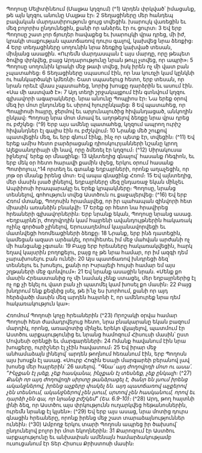 
Պողոսը Մելիտինեում (Մալթա կղզում)
(^1) Արդեն փրկված՝ իմացանք, թե այն կղզու անունը Մալթա էր։ 2 Տեղացիները մեր հանդեպ բավական
մարդասիրություն ցույց տվեցին. խարույկ վառեցին եւ մեզ բոլորիս ընդունեցին, քանի որ անձրեւ էր ու ցուրտ։ 3 Եվ երբ
Պողոսը շատ չոր ճյուղեր հավաքեց եւ խարույկի վրա դրեց, մի իժ, կրակի տաքության պատճառով դուրս գալով, կախվեց
նրա ձեռքից։ 4 Երբ տեղացիները սողունին նրա ձեռքից կախված տեսան, միմյանց ասացին. «Ուրեմն մարդասպան է այս
մարդը, որը թեպետ ծովից փրկվեց, բայց Արդարությունը նրան թույլ չտվեց, որ ապրի»։ 5 Պողոսը սողունին կրակի մեջ
թափ տվեց, իսկ իրեն ոչ մի վատ բան չպատահեց։ 6 Տեղացիները սպասում էին, որ նա կուռչի կամ կընկնի ու
հանկարծակի կմեռնի։ Շատ սպասելուց հետո, երբ տեսան, որ նրան որեւէ վնաս չպատահեց, նորից խոսքը դարձրին եւ
ասում էին. «Սա մի աստված է»։ 7 Այդ տեղի շրջակայքում էին գտնվում կղզու գլխավորի ագարակները. նրա անունը
Պոպլիոս էր։ Նա երեք օրով մեզ իր մոտ ընդունեց եւ սիրով հյուրընկալեց։ 8 Եվ պատահեց, որ Պոպլիոսի հայրը, ջերմով
եւ արյունալուծից հիվանդացած, անկողին ընկավ։ Պողոսը նրա մոտ մտավ եւ աղոթելով ձեռքը նրա վրա դրեց ու բժշկեց։
(^9) Երբ այս ամենը պատահեց, կղզում ապրող ուրիշ հիվանդներ էլ գալիս էին ու բժշկվում։ 10 Նրանք մեծ շուքով պատվեցին
մեզ, եւ երբ գնում էինք, ինչ որ պետք էր, տվեցին։
(^11) Եվ երեք ամիս հետո բարձրացանք դիոսկուրյանների նշանը կրող Ալեքսանդրիայի մի նավ, որը ձմեռել էր կղզում։
(^12) Սիրակուսա իջնելով՝ երեք օր մնացինք։ 13 Այնտեղից գնալով՝ հասանք Ռեգիոն, եւ երբ մեկ օր հետո հարավի քամին
փչեց, երկու օրում հասանք Պոտիոլուս,^14 որտեղ եւ գտանք եղբայրների, որոնք աղաչեցին, որ յոթ օր մնանք իրենց մոտ։
Եվ ապա գնացինք Հռոմ։ 15 Եվ այնտեղից, մեր մասին լսած լինելով, եղբայրները մեզ ընդառաջ եկան մինչեւ Ապփիոսի
հրապարակը եւ Երեք կրպակները։ Պողոսը, նրանց տեսնելով, գոհություն տվեց Աստծուն ու քաջալերվեց։
(^16) Եվ երբ Հռոմ մտանք, Պողոսին հրամայվեց, որ իր պահապան զինվորի հետ միասին առանձին բնակվի։ 17 Երեք օր
հետո նա հրավիրեց հրեաների գլխավորներին։ Երբ նրանք եկան, Պողոսը նրանց ասաց. «Եղբայրնե՛ր, ժողովրդին կամ
հայրենի ավանդույթներին հակառակ ոչինչ գործած չլինելով, Երուսաղեմում կալանավորվեցի եւ մատնվեցի
հռոմեացիների ձեռքը։ 18 Նրանք, երբ ինձ դատեցին, կամեցան ազատ արձակել, որովհետեւ իմ մեջ մահվան արժանի ոչ
մի հանցանք չգտան։ 19 Բայց երբ հրեաները հակառակվեցին, հարկ եղավ կայսրին բողոքելու, բայց ոչ թե նրա համար, որ
իմ ազգի դեմ չարախոսելու բան ունեի։ 20 Այս պատճառով խնդրեցի ձեզ՝ տեսնելու եւ խոսելու, քանի որ Իսրայելի հույսի
համար եմ այս շղթաների մեջ գտնվում»։ 21 Եվ նրանք ասացին նրան. «Մենք քո մասին Հրեաստանից ոչ մի նամակ չենք
ստացել, մեր եղբայրներից էլ ոչ ոք չի եկել ու վատ բան չի պատմել կամ խոսել քո մասին։ 22 Բայց խնդրում ենք քեզնից
լսել, թե ի՛նչ ես խորհում, քանի որ այդ հերձվածի մասին մեզ արդեն հայտնի է, որ ամենուրեք նրա դեմ հակառակություն
կա»։


Հռոմում Պողոսի կոչը հրեաներին
(^23) Որոշակի օրվա համար Պողոսի հետ ժամադրվելուց հետո, նրա բնակարանը եկան բազում մարդիկ, որոնց,
առավոտից մինչեւ երեկո վկայելով, պատմում էր Աստծու արքայությունից եւ նրանց համոզում Հիսուսի մասին՝ ըստ
Մովսեսի օրենքի եւ մարգարեների։ 24 Ոմանք հավանում էին նրա խոսքերը, ուրիշներ էլ չէին հավատում։ 25 Եվ իրար մեջ
անհամաձայն լինելով՝ արդեն թողնում հեռանում էին, երբ Պողոսն այս խոսքն էլ ասաց. «Սուրբ Հոգին Եսայի մարգարեի
բերանով լավ խոսեց մեր հայրերին՝ 26 ասելով.
_“Գնա՛ այդ ժողովրդի մոտ ու ասա՛.
“Ինչքան էլ լսեք, չեք հասկանա,
ինչքան էլ տեսնեք, չեք ընկալի։_
(^27) _Քանի որ այդ ժողովրդի սիրտը թանձրացել է,
ծանր են լսում իրենց ականջներով,
իրենց աչքերը փակել են.
այդ պատճառով աչքերով չեն տեսնում,
ականջներով չեն լսում,
սրտով չեն հասկանում,
որով եւ դարձի չեն գա, որ նրանց բժշկեմ” (Ես. 6.9-10)։_
(^28) Արդ, թող հայտնի լինի ձեզ, որ Աստծու այս փրկությունն ուղարկվեց հեթանոսներին, ուրեմն նրանք էլ կլսեն»։
(^29) Եվ երբ այս ասաց, նրա մոտից դուրս գնացին հրեաները, որոնք իրենց մեջ շատ տարաձայնություններ ունեին։
(^30) Ամբողջ երկու տարի Պողոսն ապրեց իր ծախսով՝ ընդունելով բոլոր իր մոտ եկողներին։ 31 Քարոզում էր Աստծու
արքայությունը եւ անխափան ամենայն համարձակությամբ ուսուցանում էր Տեր Հիսուս Քրիստոսի մասին։



